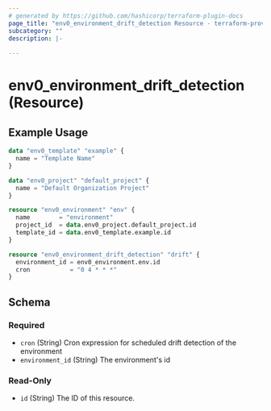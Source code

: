 ```yaml
---
# generated by https://github.com/hashicorp/terraform-plugin-docs
page_title: "env0_environment_drift_detection Resource - terraform-provider-env0"
subcategory: ""
description: |-
  
---
```


# env0_environment_drift_detection (Resource)



## Example Usage

```terraform
data "env0_template" "example" {
  name = "Template Name"
}

data "env0_project" "default_project" {
  name = "Default Organization Project"
}

resource "env0_environment" "env" {
  name        = "environment"
  project_id  = data.env0_project.default_project.id
  template_id = data.env0_template.example.id
}

resource "env0_environment_drift_detection" "drift" {
  environment_id = env0_environment.env.id
  cron           = "0 4 * * *"
}
```

<!-- schema generated by tfplugindocs -->
## Schema

### Required

- `cron` (String) Cron expression for scheduled drift detection of the environment
- `environment_id` (String) The environment's id

### Read-Only

- `id` (String) The ID of this resource.


